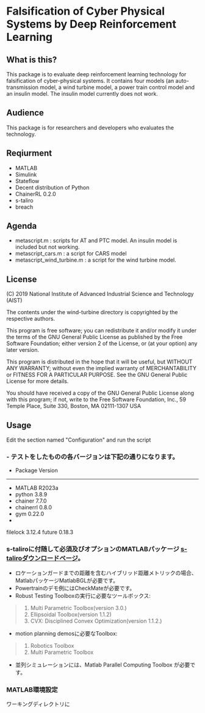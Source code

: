 # Falsification of Cyber Physical Systems by Deep Reinforcement Learning

## What is this?

This package is to evaluate deep reinforcement learning technology for falsification of cyber-physical systems.  It contains four models (an auto-transmission model, a wind turbine model, a power train control model and an insulin model.  The insulin model currently does not work.

## Audience

This package is for researchers and developers who evaluates the technology.

## Reqiurment

- MATLAB
- Simulink
- Stateflow
- Decent distribution of Python
- ChainerRL 0.2.0
- s-taliro
- breach

## Agenda

- metascript.m : scripts for AT and PTC model. An insulin model is included but not working.
- metascript_cars.m : a script for CARS model
- metascript_wind_turbine.m : a script for the wind turbine model.

## License

(C) 2019 National Institute of Advanced Industrial Science and Technology (AIST)

The contents under the wind-turbine directory is copyrighted by the respective authors.

This program is free software; you can redistribute it and/or modify it under the terms of the GNU General Public License as published by the Free Software Foundation; either version 2 of the License, or (at your option) any later version.                                    

This program is distributed in the hope that it will be useful, but WITHOUT ANY WARRANTY; without even the implied warranty of MERCHANTABILITY or FITNESS FOR A PARTICULAR PURPOSE.  See the GNU General Public License for more details.                           

You should have received a copy of the GNU General Public License along with this program; if not, write to the Free Software Foundation, Inc., 59 Temple Place, Suite 330, Boston, MA 02111-1307 USA

## Usage

Edit the section named "Configuration" and run the script

### - テストをしたものの各バージョンは下記の通りになります。
- Package            Version
- ------------------ -------
- MATLAB             R2023a
- python             3.8.9
- chainer            7.7.0
- chainerrl          0.8.0
- gym                0.22.0
- 
filelock           3.12.4
future             0.18.3

### s-taliroに付随して必須及びオプションのMATLABパッケージ [s-taliroダウンロードページ](https://sites.google.com/a/asu.edu/s-taliro/s-taliro/download)。

- ロケーションガードまでの距離を含むハイブリッド距離メトリックの場合、MatlabパッケージMatlabBGLが必要です。
- Powertrainのデモ例にはCheckMateが必要です。
- Robust Testing Toolboxの実行に必要なツールボックス: 
> 1. Multi Parametric Toolbox(version 3.0.)
> 1. Ellipsoidal Toolbox(version 1.1.2)
> 1. CVX: Disciplined Convex Optimization(version 1.1.2.)
- motion planning demosに必要なToolbox:
> 1. Robotics Toolbox
> 1. Multi Parametric Toolbox
- 並列シミュレーションには、Matlab Parallel Computing Toolbox が必要です。

### MATLAB環境設定

ワーキングディレクトリに
